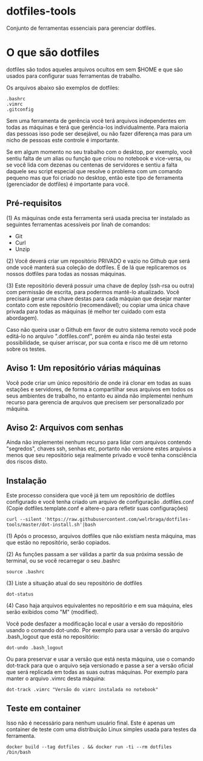 # dotfiles-tools

Conjunto de ferramentas essenciais para gerenciar dotfiles.

# O que são dotfiles

dotfiles são todos aqueles arquivos ocultos em sem $HOME e que são usados
para configurar suas ferramentas de trabalho.

Os arquivos abaixo são exemplos de dotfiles:

    .bashrc
    .vimrc
    .gitconfig

Sem uma ferramenta de gerência você terá arquivos independentes em todas as
máquinas e terá que gerência-los individualmente. Para maioria das pessoas isso
pode ser desejável, ou não fazer diferença mas para um nicho de pessoas este
controle é importante.

Se em algum momento no seu trabalho com o desktop, por exemplo, você sentiu falta
de um alias ou função que criou no notebook e vice-versa, ou se você  lida com
dezenas ou centenas de servidores e sentiu a falta daquele seu script especial que
resolve o problema com um comando pequeno mas que foi criado no desktop, então
este tipo de ferramenta (gerenciador de dotfiles) é importante para você.

## Pré-requisitos

(1) As máquinas onde esta ferramenta será usada precisa ter instalado as seguintes ferramentas acessíveis por linah de comandos:

* Git
* Curl
* Unzip

(2) Você deverá criar um repositório PRIVADO e vazio no Github que será onde você manterá sua coleção de dotfiles. É de lá que replicaremos os nossos dotfiles para todas as nossas máquinas.

(3) Este repositório deverá possuir uma chave de deploy (ssh-rsa ou outra) com permissão de escrita, para podermos mantê-lo atualizado. Você precisará gerar uma chave destas para cada máquian que desejar manter contato com este repositório (recomendável); ou copiar uma única chave privada para todas as máquinas (é melhor ter cuidado com esta abordagem).

Caso não queira usar o Github em favor de outro sistema remoto você pode editá-lo no arquivo ".dotfiles.conf", porém eu ainda não testei esta possibilidade, se quiser arriscar, por sua conta e risco me dê um retorno sobre os testes.

## Aviso 1: Um repositório várias máquinas

Você pode criar um único repositório de onde irá clonar em todas as suas estações
e servidores, de forma a compartilhar seus arquivos em todos os seus ambientes
de trabalho, no entanto eu ainda não implementei nenhum recurso para gerencia de
arquivos que precisem ser personalizado por máquina.

## Aviso 2: Arquivos com senhas

Ainda não implementei nenhum recurso para lidar com arquivos contendo "segredos",
chaves ssh, senhas etc, portanto não versione estes arquivos a menos que seu
repositório seja realmente privado e você tenha consciência dos riscos disto.

## Instalação

Este processo considera que você já tem um repositório de dotfiles configurado
e você tenha criado um arquivo de configuração .dotfiles.conf (Copie dotfiles.template.conf e altere-o para refletir suas configurações)

```
curl --silent 'https://raw.githubusercontent.com/welrbraga/dotfiles-tools/master/dot-install.sh'|bash
```

(1) Após o processo, arquivos dotfiles que não existiam nesta máquina, mas que estão no repositório, serão copiados.

(2) As funções passam a ser válidas a partir da sua próxima sessão de terminal, ou se você recarregar o seu .bashrc

```
source .bashrc
```

(3) Liste a situação atual do seu repositório de dotfiles

```
dot-status
```

(4) Caso haja arquivos equivalentes no repositório e em sua máquina, eles serão exibidos como "M" (modified).

Você pode desfazer a modificação local e usar a versão do repositório usando o comando dot-undo. Por exemplo para usar a versão do arquivo .bash_logout que está no repositório:

```
dot-undo .bash_logout
```

Ou para preservar e usar a versão que está nesta máquina, use o comando dot-track para que o arquivo seja versionado e passe a ser a versão oficial que será replicada em todas as suas outras máquinas. Por exemplo para manter o arquivo .vimrc desta máquina:

```
dot-track .vimrc "Versão do vimrc instalada no notebook"
```


## Teste em container

Isso não é necessário para nenhum usuário final. Este é apenas um container de teste com uma distribuição Linux simples usada para testes da ferramenta.

```
docker build --tag dotfiles . && docker run -ti --rm dotfiles /bin/bash
```
